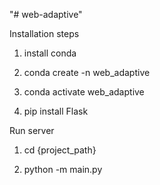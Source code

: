 "# web-adaptive" 

Installation steps
1) install conda

2) conda create -n web_adaptive

3) conda activate web_adaptive

4) pip install Flask

Run server 

1) cd {project_path}

2) python -m main.py